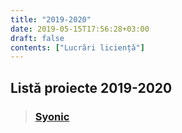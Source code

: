```yaml
---
title: "2019-2020"
date: 2019-05-15T17:56:28+03:00
draft: false
contents: ["Lucrări liciență"]
---
```

## Listă proiecte 2019-2020
>### [Syonic](https://drive.google.com/open?id=14OdozVRU9mYQcL8MG2yQe5dQb2OzUEA_)
